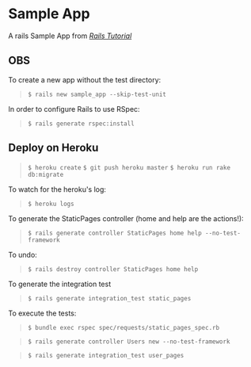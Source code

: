 # Sample App

A rails Sample App from [*Rails Tutorial*](http://ruby.railstutorial.org)

## OBS
To create a new app without the test directory:
>`$ rails new sample_app --skip-test-unit`

In order to configure Rails to use RSpec:
>`$ rails generate rspec:install`

## Deploy on Heroku
> `$ heroku create`
> `$ git push heroku master`
> `$ heroku run rake db:migrate`

To watch for the heroku's log:
> `$ heroku logs`

To generate the StaticPages controller (home and help are the actions!):
> `$ rails generate controller StaticPages home help --no-test-framework`

To undo:
> `$ rails destroy controller StaticPages home help`

To generate the integration test
> `$ rails generate integration_test static_pages`

To execute the tests:
> `$ bundle exec rspec spec/requests/static_pages_spec.rb`

> `$ rails generate controller Users new --no-test-framework`

> `$ rails generate integration_test user_pages`
